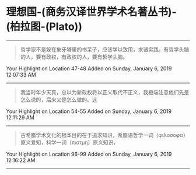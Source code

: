 # 理想国-(商务汉译世界学术名著丛书)-(柏拉图-(Plato))

---

> 哲学家不是躲在象牙塔里的书呆子，应该学以致用，求诸实践。有哲学头脑的人，要有政权，有政权的人，要有哲学头脑。

Your Highlight on Location 47-48 Added on Sunday, January 6, 2019 12:07:33 AM

---

> 我当时年少天真，总以为新政权将以正义取代不正义，我极端注意他们先是怎么说的，后来又是怎么做的。这

Your Highlight on Location 54-55 Added on Sunday, January 6, 2019 12:11:29 AM

---

> 古希腊学术文化的根本目的在于追求知识，希腊语哲学一词（φιλοσοφα）原义爱知，科学一词（πιστμη）原义知识，

Your Highlight on Location 96-99 Added on Sunday, January 6, 2019 12:16:22 AM

---

